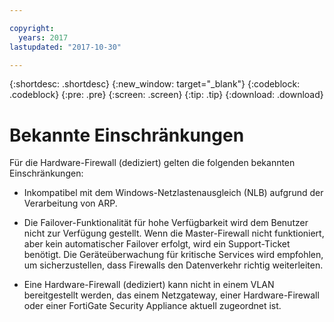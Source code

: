 ```yaml
---

copyright:
  years: 2017
lastupdated: "2017-10-30"

---
```


{:shortdesc: .shortdesc}
{:new_window: target="_blank"}
{:codeblock: .codeblock}
{:pre: .pre}
{:screen: .screen}
{:tip: .tip}
{:download: .download}

# Bekannte Einschränkungen
Für die Hardware-Firewall (dediziert) gelten die folgenden bekannten Einschränkungen:

* Inkompatibel mit dem Windows-Netzlastenausgleich (NLB) aufgrund der Verarbeitung von ARP.

* Die Failover-Funktionalität für hohe Verfügbarkeit wird dem Benutzer nicht zur Verfügung gestellt. Wenn die Master-Firewall nicht funktioniert, aber kein automatischer Failover erfolgt, wird ein Support-Ticket benötigt. Die Geräteüberwachung für kritische Services wird empfohlen, um sicherzustellen, dass Firewalls den Datenverkehr richtig weiterleiten.

* Eine Hardware-Firewall (dediziert) kann nicht in einem VLAN bereitgestellt werden, das einem Netzgateway, einer Hardware-Firewall oder einer FortiGate Security Appliance aktuell zugeordnet ist.
